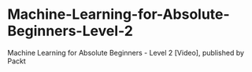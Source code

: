 # Machine-Learning-for-Absolute-Beginners-Level-2
Machine Learning for Absolute Beginners - Level 2 [Video], published by Packt
